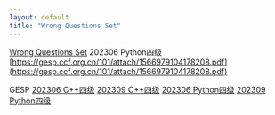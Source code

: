 ```yaml
---
layout: default
title: "Wrong Questions Set"
---
```

[Wrong Questions Set](/wqs/)
202306 Python四级
[https://gesp.ccf.org.cn/101/attach/1566979104178208.pdf](https://gesp.ccf.org.cn/101/attach/1566979104178208.pdf)

GESP
[202306 C++四级](/wqs/202306_cpp_4)
[202309 C++四级](/wqs/202309_cpp_4)
[202306 Python四级](/wqs/202306_python_4)
[202309 Python四级](/wqs/202309_python_4)
